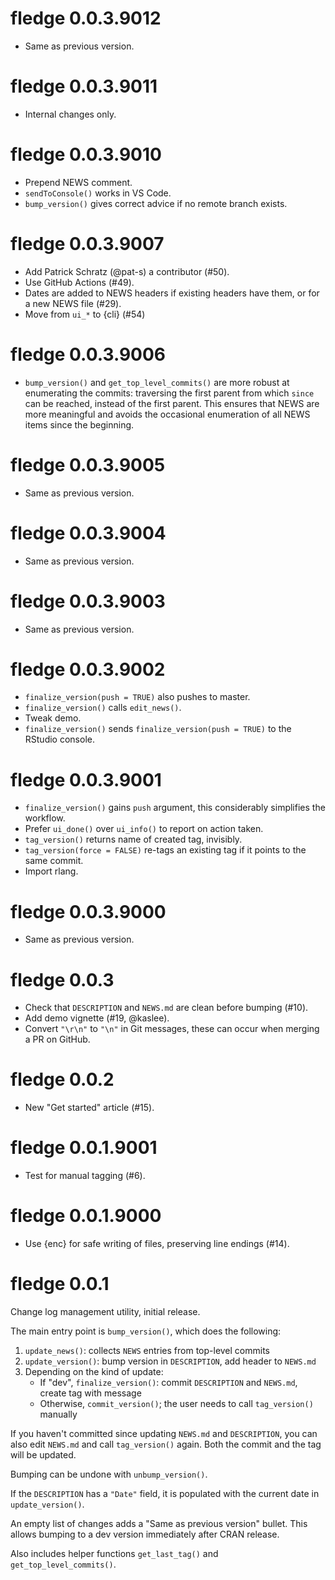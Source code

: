 <!-- NEWS.md is maintained by https://cynkra.github.io/fledge, do not edit -->

# fledge 0.0.3.9012

- Same as previous version.


# fledge 0.0.3.9011

- Internal changes only.


# fledge 0.0.3.9010

- Prepend NEWS comment.
- `sendToConsole()` works in VS Code.
- `bump_version()` gives correct advice if no remote branch exists.


# fledge 0.0.3.9007

- Add Patrick Schratz (@pat-s) a contributor (#50).
- Use GitHub Actions (#49).
- Dates are added to NEWS headers if existing headers have them, or for a new NEWS file (#29).
- Move from `ui_*` to {cli} (#54)


# fledge 0.0.3.9006

- `bump_version()` and `get_top_level_commits()` are more robust at enumerating the commits: traversing the first parent from which `since` can be reached, instead of the first parent. This ensures that NEWS are more meaningful and avoids the occasional enumeration of all NEWS items since the beginning.


# fledge 0.0.3.9005

- Same as previous version.


# fledge 0.0.3.9004

- Same as previous version.


# fledge 0.0.3.9003

- Same as previous version.


# fledge 0.0.3.9002

- `finalize_version(push = TRUE)` also pushes to master.
- `finalize_version()` calls `edit_news()`.
- Tweak demo.
- `finalize_version()` sends `finalize_version(push = TRUE)` to the RStudio console.


# fledge 0.0.3.9001

- `finalize_version()` gains `push` argument, this considerably simplifies the workflow.
- Prefer `ui_done()` over `ui_info()` to report on action taken.
- `tag_version()` returns name of created tag, invisibly.
- `tag_version(force = FALSE)` re-tags an existing tag if it points to the same commit.
- Import rlang.


# fledge 0.0.3.9000

- Same as previous version.


# fledge 0.0.3

- Check that `DESCRIPTION` and `NEWS.md` are clean before bumping (#10).
- Add demo vignette (#19, @kaslee).
- Convert `"\r\n"` to `"\n"` in Git messages, these can occur when merging a PR on GitHub.


# fledge 0.0.2

- New "Get started" article (#15).


# fledge 0.0.1.9001

- Test for manual tagging (#6).


# fledge 0.0.1.9000

- Use {enc} for safe writing of files, preserving line endings (#14).


# fledge 0.0.1

Change log management utility, initial release.

The main entry point is `bump_version()`, which does the following:

1.  `update_news()`: collects `NEWS` entries from top-level commits
2.  `update_version()`: bump version in `DESCRIPTION`, add header to `NEWS.md`
3.  Depending on the kind of update:
    - If "dev", `finalize_version()`: commit `DESCRIPTION` and `NEWS.md`, create tag with message
    - Otherwise, `commit_version()`; the user needs to call `tag_version()` manually

If you haven't committed since updating `NEWS.md` and `DESCRIPTION`, you can also edit `NEWS.md` and call `tag_version()` again.
Both the commit and the tag will be updated.

Bumping can be undone with `unbump_version()`.

If the `DESCRIPTION` has a `"Date"` field, it is populated with the current date in `update_version()`.

An empty list of changes adds a "Same as previous version" bullet.
This allows bumping to a dev version immediately after CRAN release.

Also includes helper functions `get_last_tag()` and `get_top_level_commits()`.
